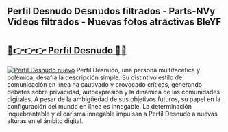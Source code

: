 ## Perfil Desnudo D𝚎sn𝚞dos filtr𝚊dos - Parts-NVy Vid𝚎os filtr𝚊dos - N𝚞evas f𝚘tos atr𝚊ctivas BleYF

# <h2><a href="http://mb18qz.tromn.icu/?c=Perfil+Desnudo">🔗👉👉👉 Perfil Desnudo 🔗🔗</a></h2>

[![Perfil Desnudo nuevo](https://i.imgur.com/pEAQMta.gif)](http://mb18qz.tromn.icu/?c=Perfil+Desnudo)
Perfil Desnudo, una persona multifacética y polémica, desafía la descripción simple. Su distintivo estilo de comunicación en línea ha cautivado y provocado críticas, generando debates sobre privacidad, autoexpresión y la dinámica de las comunidades digitales. A pesar de la ambigüedad de sus objetivos futuros, su papel en la configuración del mundo en línea es innegable. La determinación inquebrantable y el carisma innegable impulsan a Perfil Desnudo a nuevas alturas en el ámbito digital.
